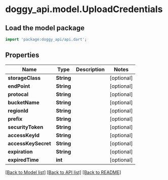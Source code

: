 # doggy_api.model.UploadCredentials

## Load the model package
```dart
import 'package:doggy_api/api.dart';
```

## Properties
Name | Type | Description | Notes
------------ | ------------- | ------------- | -------------
**storageClass** | **String** |  | [optional] 
**endPoint** | **String** |  | [optional] 
**protocal** | **String** |  | [optional] 
**bucketName** | **String** |  | [optional] 
**regionId** | **String** |  | [optional] 
**prefix** | **String** |  | [optional] 
**securityToken** | **String** |  | [optional] 
**accessKeyId** | **String** |  | [optional] 
**accessKeySecret** | **String** |  | [optional] 
**expiration** | **String** |  | [optional] 
**expiredTime** | **int** |  | [optional] 

[[Back to Model list]](../README.md#documentation-for-models) [[Back to API list]](../README.md#documentation-for-api-endpoints) [[Back to README]](../README.md)


